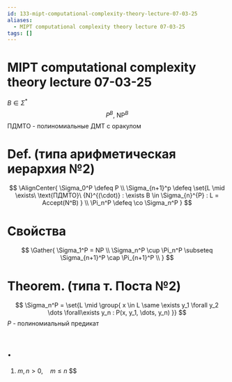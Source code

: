 ```yaml
---
id: 133-mipt-computational-complexity-theory-lecture-07-03-25
aliases:
  - MIPT computational complexity theory lecture 07-03-25
tags: []
---
```


# MIPT computational complexity theory lecture 07-03-25
$B \in \Sigma^*$
$$
P^B,\ \text{NP}^B
$$
ПДМТО - полиномиальные ДМТ с оракулом

# Def. (типа арифметическая иерархия №2)

$$
\AlignCenter{
\Sigma_0^P \defeq P \\
\Sigma_{n+1}^p \defeq \set{L \mid \exists\ \text{ПДМТО}\ {N}^{(\cdot)} : 
\exists B \in \Sigma_{n}^{P} : L = Accept(N^B)
} \\
\Pi_n^P \defeq \co \Sigma_n^P
}
$$

# Свойства

$$
\Gather{
\Sigma_1^P = NP \\
\Sigma_n^P \cup \Pi_n^P \subseteq \Sigma_{n+1}^P \cap \Pi_{n+1}^P \\
}
$$

# Theorem. (типа т. Поста №2)
$$
\Sigma_n^P = \set{L \mid \group{
x \in L \same 
\exists y_1 \forall y_2 \dots \forall\exists y_n : P(x, y_1, \dots, y_n)
}}
$$
$P$ - полиномиальный предикат

# .
1. $m,n > 0,\quad m \le n$
$$
